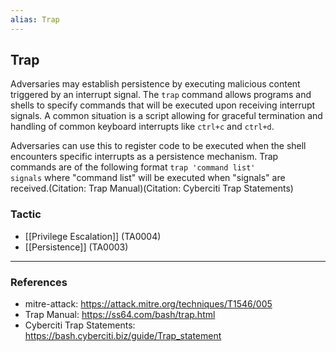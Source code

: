 ```yaml
---
alias: Trap
---
```


## Trap

Adversaries may establish persistence by executing malicious content triggered by an interrupt signal. The <code>trap</code> command allows programs and shells to specify commands that will be executed upon receiving interrupt signals. A common situation is a script allowing for graceful termination and handling of common keyboard interrupts like <code>ctrl+c</code> and <code>ctrl+d</code>.

Adversaries can use this to register code to be executed when the shell encounters specific interrupts as a persistence mechanism. Trap commands are of the following format <code>trap 'command list' signals</code> where "command list" will be executed when "signals" are received.(Citation: Trap Manual)(Citation: Cyberciti Trap Statements)


### Tactic

- [[Privilege Escalation]] (TA0004)
- [[Persistence]] (TA0003)


---
### References

- mitre-attack: https://attack.mitre.org/techniques/T1546/005
- Trap Manual: https://ss64.com/bash/trap.html
- Cyberciti Trap Statements: https://bash.cyberciti.biz/guide/Trap_statement
